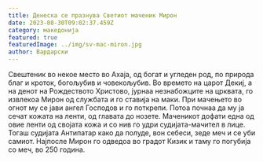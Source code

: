 ```yaml
---
title: Денеска се празнува Светиот маченик Мирон
date: 2023-08-30T09:02:37.459Z
category: македонија
featured: true
featuredImage: ../img/sv-mac-miron.jpg
author: Вардарски
---
```

<!--StartFragment-->

Свештеник во некое место во Ахаја, од богат и угледен род, по природа благ и кроток, богољубив и човекољубив. Во времето на царот Декиј, а на денот на Рождеството Христово, јурнаа незнабожците на црквата, го извлекоа Мирон од службата и го ставија на маки. При мачењето во огнот му се јави ангел Господов и го поткрепи. Потоа почнаа да му ја сечат кожата на ленти, од главата до нозете. Маченикот дофати една од овие ленти од својата кожа и со нив го удри судијата-мачител в лице. Тогаш судијата Антипатар како да полуде, вон себеси, зеде меч и се уби самиот. Најпосле Мирон го одведоа во градот Кизик и таму го погубија со меч, во 250 година.

<!--EndFragment-->